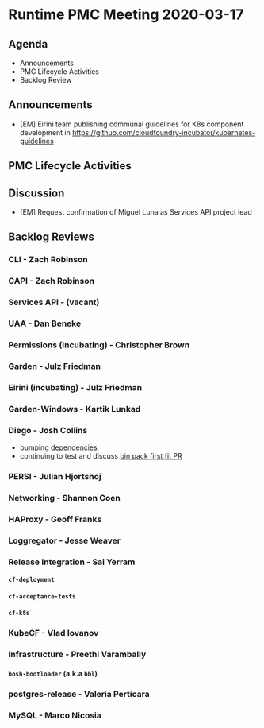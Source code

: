 # Runtime PMC Meeting 2020-03-17

## Agenda

* Announcements
* PMC Lifecycle Activities
* Backlog Review


## Announcements

- [EM] Eirini team publishing communal guidelines for K8s component development in https://github.com/cloudfoundry-incubator/kubernetes-guidelines


## PMC Lifecycle Activities


## Discussion

- [EM] Request confirmation of Miguel Luna as Services API project lead


## Backlog Reviews

### CLI - Zach Robinson


### CAPI - Zach Robinson


### Services API - (vacant)


### UAA - Dan Beneke


### Permissions (incubating) - Christopher Brown


### Garden - Julz Friedman


### Eirini (incubating) - Julz Friedman


### Garden-Windows - Kartik Lunkad


### Diego - Josh Collins
- bumping [dependencies](https://github.com/cloudfoundry/diego-release/pulls?q=is%3Apr+label%3Adependencies+)
- continuing to test and discuss [bin pack first fit PR](https://github.com/cloudfoundry/diego-release/pull/448)


### PERSI - Julian Hjortshoj


### Networking - Shannon Coen


### HAProxy - Geoff Franks


### Loggregator - Jesse Weaver


### Release Integration - Sai Yerram

#### `cf-deployment`


#### `cf-acceptance-tests`


#### `cf-k8s`


### KubeCF - Vlad Iovanov


### Infrastructure - Preethi Varambally

#### `bosh-bootloader` (a.k.a `bbl`)


### postgres-release - Valeria Perticara


### MySQL - Marco Nicosia
